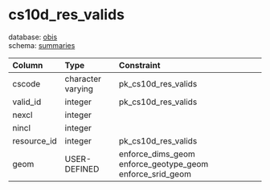 # cs10d_res_valids
database: [obis](../)  
schema: [summaries](summaries)  

|Column|Type|Constraint|
|:---|:---|:---|
|cscode|character varying|pk_cs10d_res_valids |
|valid_id|integer|pk_cs10d_res_valids |
|nexcl|integer||
|nincl|integer||
|resource_id|integer|pk_cs10d_res_valids |
|geom|USER-DEFINED|enforce_dims_geom enforce_geotype_geom enforce_srid_geom |
